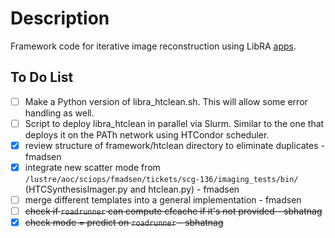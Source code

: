 # Description

Framework code for iterative image reconstruction using LibRA [apps](/README.md#currently-available-apps).

## To Do List

- [ ] Make a Python version of libra_htclean.sh.  This will allow some error handling as well.
- [ ] Script to deploy libra_htclean in parallel via Slurm.  Similar to the one that deploys it on the PATh network using HTCondor scheduler.
- [x] review structure of framework/htclean directory to eliminate duplicates - fmadsen
- [x] integrate new scatter mode from ```/lustre/aoc/sciops/fmadsen/tickets/scg-136/imaging_tests/bin/``` (HTCSynthesisImager.py and htclean.py) - fmadsen
- [ ] merge different templates into a general implementation - fmadsen
- [ ] ~~check if ```roadrunner``` can compute cfcache if it's not provided - sbhatnag~~
- [x] ~~check mode = predict on ```roadrunner``` - sbhatnag~~
